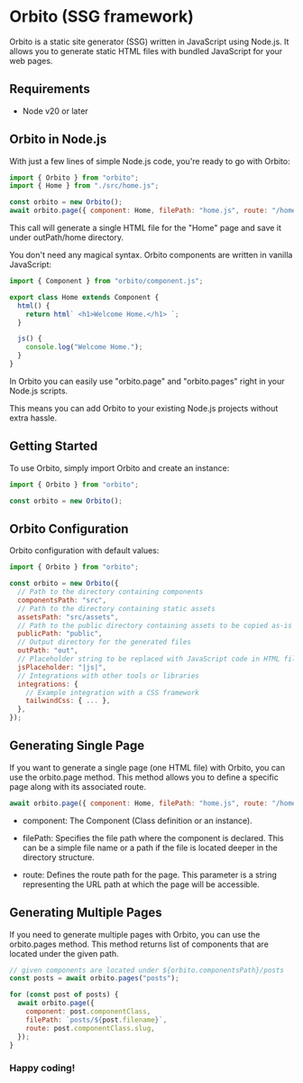 # Orbito (SSG framework)

Orbito is a static site generator (SSG) written in JavaScript using Node.js. It allows you to generate static HTML files with bundled JavaScript for your web pages.

## Requirements

- Node v20 or later

## Orbito in Node.js

With just a few lines of simple Node.js code, you're ready to go with Orbito:

```js
import { Orbito } from "orbito";
import { Home } from "./src/home.js";

const orbito = new Orbito();
await orbito.page({ component: Home, filePath: "home.js", route: "/home" });
```

This call will generate a single HTML file for the "Home" page and save it under outPath/home directory.

You don't need any magical syntax. Orbito components are written in vanilla JavaScript:

```js
import { Component } from "orbito/component.js";

export class Home extends Component {
  html() {
    return html` <h1>Welcome Home.</h1> `;
  }

  js() {
    console.log("Welcome Home.");
  }
}
```

In Orbito you can easily use "orbito.page" and "orbito.pages" right in your Node.js scripts.

This means you can add Orbito to your existing Node.js projects without extra hassle.

## Getting Started

To use Orbito, simply import Orbito and create an instance:

```js
import { Orbito } from "orbito";

const orbito = new Orbito();
```

## Orbito Configuration

Orbito configuration with default values:

```js
import { Orbito } from "orbito";

const orbito = new Orbito({
  // Path to the directory containing components
  componentsPath: "src",
  // Path to the directory containing static assets
  assetsPath: "src/assets",
  // Path to the public directory containing assets to be copied as-is
  publicPath: "public",
  // Output directory for the generated files
  outPath: "out",
  // Placeholder string to be replaced with JavaScript code in HTML files
  jsPlaceholder: "|js|",
  // Integrations with other tools or libraries
  integrations: {
    // Example integration with a CSS framework
    tailwindCss: { ... },
  },
});
```

## Generating Single Page

If you want to generate a single page (one HTML file) with Orbito, you can use the orbito.page method. This method allows you to define a specific page along with its associated route.

```js
await orbito.page({ component: Home, filePath: "home.js", route: "/home" });
```

- component: The Component (Class definition or an instance).

- filePath: Specifies the file path where the component is declared. This can be a simple file name or a path if the file is located deeper in the directory structure.

- route: Defines the route path for the page. This parameter is a string representing the URL path at which the page will be accessible.

## Generating Multiple Pages

If you need to generate multiple pages with Orbito, you can use the orbito.pages method. This method returns list of components that are located under the given path.

```js
// given components are located under ${orbito.componentsPath}/posts
const posts = await orbito.pages("posts");

for (const post of posts) {
  await orbito.page({
    component: post.componentClass,
    filePath: `posts/${post.filename}`,
    route: post.componentClass.slug,
  });
}
```

### Happy coding!
